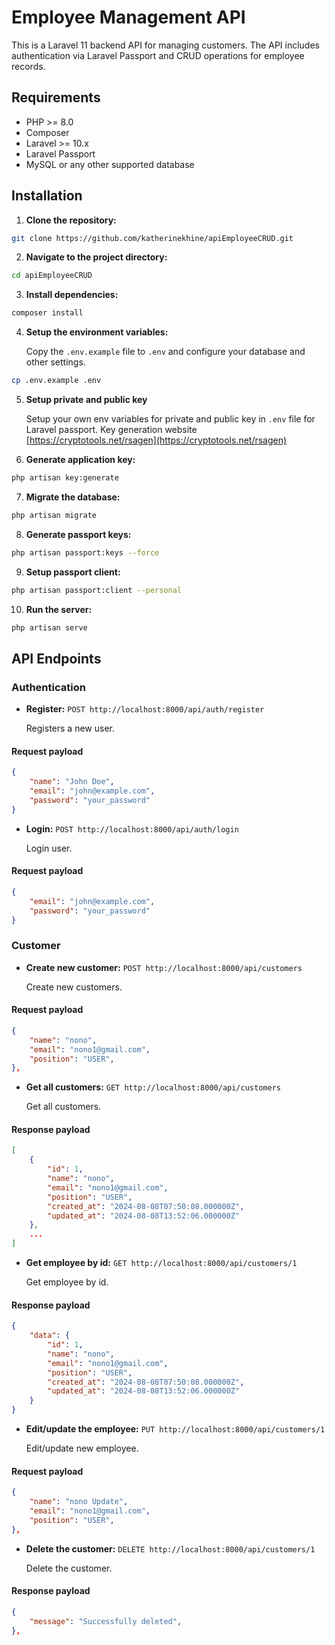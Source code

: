 # Employee Management API

This is a Laravel 11 backend API for managing customers. The API includes authentication via Laravel Passport and CRUD operations for employee records.

## Requirements

-   PHP >= 8.0
-   Composer
-   Laravel >= 10.x
-   Laravel Passport
-   MySQL or any other supported database

## Installation

1. **Clone the repository:**

```bash
git clone https://github.com/katherinekhine/apiEmployeeCRUD.git
```

2. **Navigate to the project directory:**

```bash
cd apiEmployeeCRUD
```

3. **Install dependencies:**

```bash
composer install
```

4.  **Setup the environment variables:**

    Copy the `.env.example` file to `.env` and configure your database and other settings.

```bash
cp .env.example .env
```

5. **Setup private and public key**

    Setup your own env variables for private and public key in `.env` file for Laravel passport. Key generation website [https://cryptotools.net/rsagen](https://cryptotools.net/rsagen)

6. **Generate application key:**

```bash
php artisan key:generate
```

7.  **Migrate the database:**

```bash
php artisan migrate
```

8.  **Generate passport keys:**

```bash
php artisan passport:keys --force
```

9.  **Setup passport client:**

```bash
php artisan passport:client --personal
```

10. **Run the server:**

```bash
php artisan serve
```

## API Endpoints

### Authentication

-   **Register:** `POST http://localhost:8000/api/auth/register`

    Registers a new user.

#### Request payload

```json
{
    "name": "John Doe",
    "email": "john@example.com",
    "password": "your_password"
}
```

-   **Login:** `POST http://localhost:8000/api/auth/login`

    Login user.

#### Request payload

```json
{
    "email": "john@example.com",
    "password": "your_password"
}
```

### Customer

-   **Create new customer:** `POST http://localhost:8000/api/customers`

    Create new customers.

#### Request payload

```json
{
    "name": "nono",
    "email": "nono1@gmail.com",
    "position": "USER",
},
```

-   **Get all customers:** `GET http://localhost:8000/api/customers`

    Get all customers.

#### Response payload

```json
[
    {
        "id": 1,
        "name": "nono",
        "email": "nono1@gmail.com",
        "position": "USER",
        "created_at": "2024-08-08T07:50:08.000000Z",
        "updated_at": "2024-08-08T13:52:06.000000Z"
    },
    ...
]
```

-   **Get employee by id:** `GET http://localhost:8000/api/customers/1`

    Get employee by id.

#### Response payload

```json
{
    "data": {
        "id": 1,
        "name": "nono",
        "email": "nono1@gmail.com",
        "position": "USER",
        "created_at": "2024-08-08T07:50:08.000000Z",
        "updated_at": "2024-08-08T13:52:06.000000Z"
    }
}
```

-   **Edit/update the employee:** `PUT http://localhost:8000/api/customers/1`

    Edit/update new employee.

#### Request payload

```json
{
    "name": "nono Update",
    "email": "nono1@gmail.com",
    "position": "USER",
},
```

-   **Delete the customer:** `DELETE http://localhost:8000/api/customers/1`

    Delete the customer.

#### Response payload

```json
{
    "message": "Successfully deleted",
},
```
